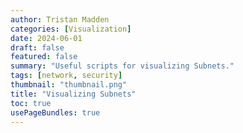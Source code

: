 ```yaml
---
author: Tristan Madden
categories: [Visualization]
date: 2024-06-01
draft: false
featured: false
summary: "Useful scripts for visualizing Subnets."
tags: [network, security]
thumbnail: "thumbnail.png"
title: "Visualizing Subnets"
toc: true
usePageBundles: true
---
```


